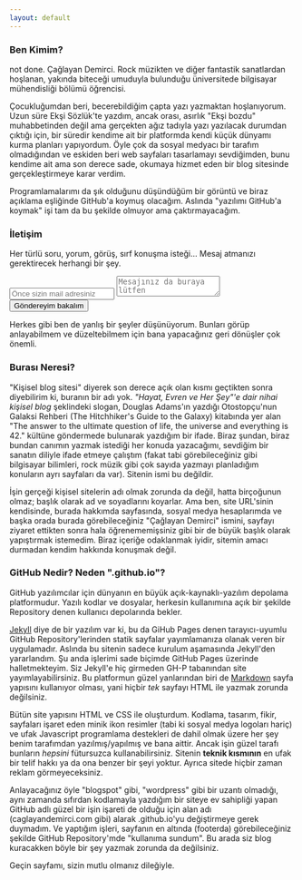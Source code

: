 ```yaml
---
layout: default
---
```

### Ben Kimim?
not done.
Çağlayan Demirci. Rock müzikten ve diğer fantastik sanatlardan hoşlanan, yakında biteceği umuduyla bulunduğu üniversitede bilgisayar mühendisliği bölümü öğrencisi. 

Çocukluğumdan beri, becerebildiğim çapta yazı yazmaktan hoşlanıyorum. Uzun süre Ekşi Sözlük'te yazdım, ancak orası, asırlık "Ekşi bozdu" muhabbetinden değil ama gerçekten ağız tadıyla yazı yazılacak durumdan çıktığı için, bir süredir kendime ait bir platformda kendi küçük dünyamı kurma planları yapıyordum. Öyle çok da sosyal medyacı bir tarafım olmadığından ve eskiden beri web sayfaları tasarlamayı sevdiğimden, bunu kendime ait ama son derece sade, okumaya hizmet eden bir blog sitesinde gerçekleştirmeye karar verdim.

Programlamalarımı da şık olduğunu düşündüğüm bir görüntü ve biraz açıklama eşliğinde GitHub'a koymuş olacağım. Aslında "yazılımı GitHub'a koymak" işi tam da bu şekilde olmuyor ama çaktırmayacağım. 

### İletişim

Her türlü soru, yorum, görüş, sırf konuşma isteği... Mesaj atmanızı gerektirecek herhangi bir şey.

<form class="mail_sender_box" action="https://formspree.io/demircicaglayan13@gmail.com"  method="POST">
<input class="mail_email_req" type="email" name="_replyto" placeholder="Önce sizin mail adresiniz">
<textarea class="mail_text" name="message" placeholder="Mesajınız da buraya lütfen">
</textarea><br>
<input class="mail_send_button" type="submit" value="Göndereyim bakalım">
</form> 

Herkes gibi ben de yanlış bir şeyler düşünüyorum. Bunları görüp anlayabilmem ve düzeltebilmem için bana yapacağınız geri dönüşler çok önemli. 

### Burası Neresi?

"Kişisel blog sitesi" diyerek son derece açık olan kısmı geçtikten sonra diyebilirim ki, buranın bir adı yok. *"Hayat, Evren ve Her Şey"'e dair nihai kişisel blog* şeklindeki slogan, Douglas Adams'ın yazdığı Otostopçu'nun Galaksi Rehberi (The Hitchhiker's Guide to the Galaxy) kitabında yer alan "The answer to the ultimate question of life, the universe and everything is 42." kültüne göndermede bulunarak yazdığım bir ifade. Biraz şundan, biraz bundan canımın yazmak istediği her konuda yazacağımı, sevdiğim bir sanatın diliyle ifade etmeye çalıştım (fakat tabi görebileceğiniz gibi bilgisayar bilimleri, rock müzik gibi çok sayıda yazmayı planladığım konuların ayrı sayfaları da var). Sitenin ismi bu değildir.

İşin gerçeği kişisel sitelerin adı olmak zorunda da değil, hatta birçoğunun olmaz; başlık olarak ad ve soyadlarını koyarlar. Ama ben, site URL'sinin kendisinde, burada hakkımda sayfasında, sosyal medya hesaplarımda ve başka orada burada görebileceğiniz "Çağlayan Demirci" ismini, sayfayı ziyaret ettikten sonra hala öğrenememişsiniz gibi bir de büyük başlık olarak yapıştırmak istemedim. Biraz içeriğe odaklanmak iyidir, sitemin amacı durmadan kendim hakkında konuşmak değil. 

### GitHub Nedir? Neden ".github.io"?

GitHub yazılımcılar için dünyanın en büyük açık-kaynaklı-yazılım depolama platformudur. Yazılı kodlar ve dosyalar, herkesin kullanımına açık bir şekilde Repository denen kullanıcı depolarında bekler. 

[Jekyll](https://jekyllrb.com/) diye de bir yazılım var ki, bu da GiHub Pages denen tarayıcı-uyumlu GitHub Repository'lerinden statik sayfalar yayımlamanıza olanak veren bir uygulamadır. Aslında bu sitenin sadece kurulum aşamasında Jekyll'den yararlandım. Şu anda işlerimi sade biçimde GitHub Pages üzerinde halletmekteyim. Siz Jekyll'e hiç girmeden GH-P tabanından site yayımlayabilirsiniz. Bu platformun güzel yanlarından biri de [Markdown](https://www.google.com.tr/search?q=Markdown&ie=utf-8&oe=utf-8&gws_rd=cr&dcr=0&ei=m1EkWo30NImE6QTNir-ABA) sayfa yapısını kullanıyor olması, yani hiçbir *tek* sayfayı HTML ile yazmak zorunda değilsiniz. 

Bütün site yapısını HTML ve CSS ile oluşturdum. Kodlama, tasarım, fikir, sayfaları işaret eden minik ikon resimler (tabi ki sosyal medya logoları hariç) ve ufak Javascript programlama destekleri de dahil olmak üzere her şey benim tarafımdan yazılmış/yapılmış ve bana aittir. Ancak işin güzel tarafı bunların *hepsini* fütursuzca kullanabilirsiniz. Sitenin **teknik kısmının** en ufak bir telif hakkı ya da ona benzer bir şeyi yoktur. Ayrıca sitede hiçbir zaman reklam görmeyeceksiniz. 

Anlayacağınız öyle "blogspot" gibi, "wordpress" gibi bir uzantı olmadığı, aynı zamanda sıfırdan kodlamayla yazdığım bir siteye ev sahipliği yapan GitHub adlı güzel bir işin işareti de olduğu için alan adı (caglayandemirci.com gibi) alarak .github.io'yu değiştirmeye gerek duymadım. Ve yaptığım işleri, sayfanın en altında (footerda) görebileceğiniz şekilde GitHub Repository'mde "kullanıma sundum". Bu arada siz blog kuracakken böyle bir şey yazmak zorunda da değilsiniz. 

Geçin sayfamı, sizin mutlu olmanız dileğiyle.
